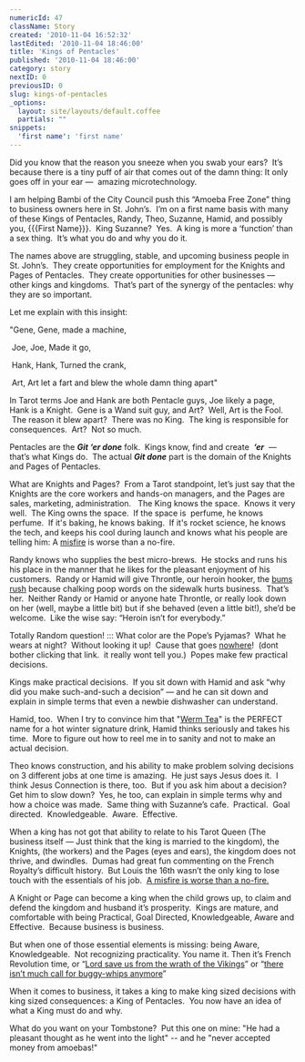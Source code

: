 ```yaml
---
numericId: 47
className: Story
created: '2010-11-04 16:52:32'
lastEdited: '2010-11-04 18:46:00'
title: 'Kings of Pentacles'
published: '2010-11-04 18:46:00'
category: story
nextID: 0
previousID: 0
slug: kings-of-pentacles
_options:
  layout: site/layouts/default.coffee
  partials: ""
snippets:
  'first name': 'first name'
---
```

Did you know that the reason you sneeze when you swab your ears?&nbsp; It&rsquo;s because there is a tiny puff of air that comes out of the damn thing: It only goes off in your ear &mdash;&nbsp; amazing microtechnology.

I am helping Bambi of the City Council push this &ldquo;Amoeba Free Zone&rdquo; thing to business owners here in St. John&rsquo;s.&nbsp; I&rsquo;m on a first name basis with many of these Kings of Pentacles, Randy, Theo, Suzanne, Hamid, and possibly you, {{{First Name}}}.&nbsp; King Suzanne?&nbsp; Yes.&nbsp; A king is more a &lsquo;function&rsquo; than a sex thing.&nbsp; It&rsquo;s what you do and why you do it.

The names above are struggling, stable, and upcoming business people in St. John&rsquo;s.&nbsp; They create opportunities for employment for the Knights and Pages of Pentacles.&nbsp; They create opportunities for other businesses &mdash; other kings and kingdoms.&nbsp; That&rsquo;s part of the synergy of the pentacles: why they are so important.

Let me explain with this insight:

&quot;Gene, Gene, made a machine,

&nbsp;Joe, Joe, Made it go,

&nbsp;Hank, Hank, Turned the crank,

&nbsp;Art, Art let a fart and blew the whole damn thing apart&quot;

In Tarot terms Joe and Hank are both Pentacle guys, Joe likely a page, Hank is a Knight. &nbsp;Gene is a Wand suit guy, and Art? &nbsp;Well, Art is the Fool. &nbsp;The reason it blew apart? &nbsp;There was no King. &nbsp;The king is responsible for consequences. &nbsp;Art? &nbsp;Not so much.

Pentacles are the **_Git &lsquo;er done_** folk.&nbsp; Kings know, find and create&nbsp; _**&lsquo;er**_&nbsp; &mdash; that&rsquo;s what Kings do.&nbsp; The actual&nbsp;_**Git done**_&nbsp;part is the domain of the Knights and Pages of Pentacles. &nbsp; &nbsp;

What are Knights and Pages?&nbsp; From a Tarot standpoint, let&rsquo;s just say that the Knights are the core workers and hands-on managers, and the Pages are sales, marketing, administration. &nbsp; The King knows the space.&nbsp; Knows it very well. &nbsp;The King owns the space. &nbsp;If the space is &nbsp;perfume, he knows perfume. &nbsp;If it's baking, he knows baking. &nbsp;If it's rocket science, he knows the tech, and keeps his cool during launch and knows what his people are telling him: A [misfire][0] is worse than a no-fire.

Randy knows who supplies the best micro-brews.&nbsp; He stocks and runs his his place in the manner that he likes for the pleasant enjoyment of his customers. &nbsp;Randy or Hamid will give Throntle, our heroin hooker, the [bums rush][1] because chalking poop words on the sidewalk hurts business.&nbsp; That&rsquo;s her.&nbsp; Neither Randy or Hamid or anyone hate Throntle, or really look down on her (well, maybe a little bit) but if she behaved (even a little bit!), she&rsquo;d be welcome.&nbsp; Like the wise say: &ldquo;Heroin isn&rsquo;t for everybody.&rdquo;

Totally Random question! :::&nbsp;What color are the Pope&rsquo;s Pyjamas?&nbsp; What he wears at night?&nbsp; Without looking it up! &nbsp;Cause that goes [nowhere][2]! &nbsp;(dont bother clicking that link. &nbsp;it really wont tell you.) &nbsp;Popes make few practical decisions.

Kings make practical decisions.&nbsp; If you sit down with Hamid and ask &ldquo;why did you make such-and-such a decision&rdquo; &mdash; and he can sit down and explain in simple terms that even a newbie dishwasher can understand.

Hamid, too. &nbsp;When I try to convince him that &quot;[Werm Tea][3]&quot; is the PERFECT name for a hot winter signature drink, Hamid thinks seriously and takes his time. &nbsp;More to figure out how to reel me in to sanity and not to make an actual decision.

Theo knows construction, and his ability to make problem solving decisions on 3 different jobs at one time is amazing.&nbsp; He just says Jesus does it. &nbsp;I think Jesus Connection is there, too. &nbsp;But if you ask him about a decision?&nbsp; Get him to slow down?&nbsp; Yes, he too, can explain in simple terms why and how a choice was made. &nbsp;Same thing with Suzanne&rsquo;s cafe.&nbsp; Practical.&nbsp; Goal directed.&nbsp; Knowledgeable.&nbsp; Aware.&nbsp; Effective.

When a king has not got that ability to relate to his Tarot Queen (The business itself &mdash; Just think that the king is married to the kingdom), the Knights, (the workers) and the Pages (eyes and ears), the kingdom does not thrive, and dwindles.&nbsp; Dumas had great fun commenting on the French Royalty&rsquo;s difficult history.&nbsp; But Louis the 16th wasn&rsquo;t the only king to lose touch with the essentials of his job.&nbsp; [A misfire is worse than a no-fire.][0]

A Knight or Page can become a king when the child grows up, to claim and defend the kingdom and husband it&rsquo;s prosperity.&nbsp; Kings are mature, and comfortable with being Practical, Goal Directed, Knowledgeable, Aware and Effective.&nbsp; Because business is business.

But when one of those essential elements is missing: being Aware, Knowledgeable.&nbsp; Not recognizing practicality. You name it. Then it&rsquo;s French Revolution time, or &ldquo;[Lord save us from the wrath of the Vikings][4]&rdquo; or &ldquo;[there isn&rsquo;t much call for buggy-whips anymore][5]&rdquo;

When it comes to business, it takes a king to make king sized decisions with king sized consequences: a King of Pentacles. &nbsp;You now have an idea of what a King must do and why.

What do you want on your Tombstone? &nbsp;Put this one on mine: &quot;He had a pleasant thought as he went into the light&quot; -- and he &quot;never accepted money from amoebas!&quot;

[0]: http://www.youtube.com/watch?v=_tSFYc40c08
[1]: http://www.urbandictionary.com/define.php?term=Bums%20Rush
[2]: http://www.google.com/search?rls=en&amp;q=the+popes+pajamas&amp;ie=UTF-8&amp;oe=UTF-8
[3]: http://wermtea.com
[4]: http://www.google.com/search?rls=en&amp;q=Lord+save+us+from+the+wrath+of+the+Viking&amp;ie=UTF-8&amp;oe=UTF-8
[5]: http://www.google.com/search?rls=en&amp;q=bankruptcy+rise&amp;ie=UTF-8&amp;oe=UTF-8